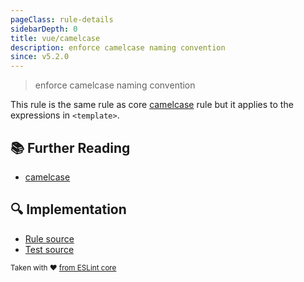 ```yaml
---
pageClass: rule-details
sidebarDepth: 0
title: vue/camelcase
description: enforce camelcase naming convention
since: v5.2.0
---
```

> enforce camelcase naming convention

This rule is the same rule as core [camelcase] rule but it applies to the expressions in `<template>`.

## :books: Further Reading

- [camelcase]

[camelcase]: https://eslint.org/docs/rules/camelcase

## :mag: Implementation

- [Rule source](https://github.com/vuejs/eslint-plugin-vue/blob/master/lib/rules/camelcase.js)
- [Test source](https://github.com/vuejs/eslint-plugin-vue/blob/master/tests/lib/rules/camelcase.js)

<sup>Taken with ❤️ [from ESLint core](https://eslint.org/docs/rules/camelcase)</sup>

